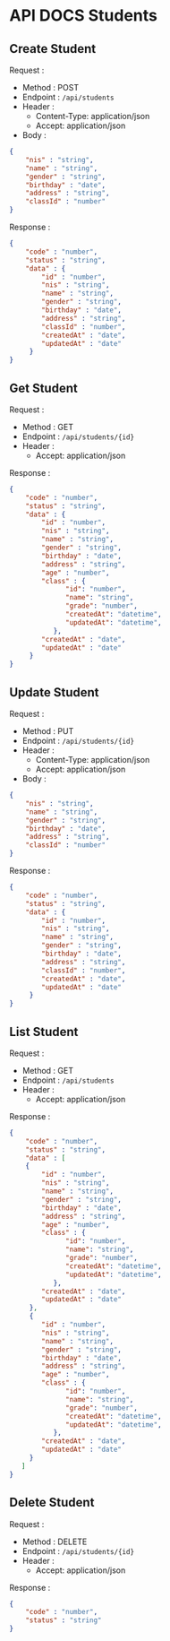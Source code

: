 # API DOCS Students

## Create Student

Request :
- Method : POST
- Endpoint : `/api/students`
- Header :
    - Content-Type: application/json
    - Accept: application/json
- Body :

```json 
{
    "nis" : "string",
    "name" : "string",
    "gender" : "string",
    "birthday" : "date",
    "address" : "string",
    "classId" : "number"
}
```

Response :

```json
{
    "code" : "number",
    "status" : "string",
    "data" : {
        "id" : "number",
        "nis" : "string",
        "name" : "string",
        "gender" : "string",
        "birthday" : "date",
        "address" : "string",
        "classId" : "number",
        "createdAt" : "date",
        "updatedAt" : "date"
     }
}
```

## Get Student

Request :
- Method : GET
- Endpoint : `/api/students/{id}`
- Header :
    - Accept: application/json

Response :

```json 
{
    "code" : "number",
    "status" : "string",
    "data" : {
        "id" : "number",
        "nis" : "string",
        "name" : "string",
        "gender" : "string",
        "birthday" : "date",
        "address" : "string",
        "age" : "number",
        "class" : {
              "id": "number",
              "name": "string",
              "grade": "number",
              "createdAt": "datetime",
              "updatedAt": "datetime",
           },
        "createdAt" : "date",
        "updatedAt" : "date"
     }
}
```

## Update Student

Request :
- Method : PUT
- Endpoint : `/api/students/{id}`
- Header :
    - Content-Type: application/json
    - Accept: application/json
- Body :

```json 
{
    "nis" : "string",
    "name" : "string",
    "gender" : "string",
    "birthday" : "date",
    "address" : "string",
    "classId" : "number"
}
```

Response :

```json
{
    "code" : "number",
    "status" : "string",
    "data" : {
        "id" : "number",
        "nis" : "string",
        "name" : "string",
        "gender" : "string",
        "birthday" : "date",
        "address" : "string",
        "classId" : "number",
        "createdAt" : "date",
        "updatedAt" : "date"
     }
}
```

## List Student

Request :
- Method : GET
- Endpoint : `/api/students`
- Header :
    - Accept: application/json

Response :

```json 
{
    "code" : "number",
    "status" : "string",
    "data" : [
    {
        "id" : "number",
        "nis" : "string",
        "name" : "string",
        "gender" : "string",
        "birthday" : "date",
        "address" : "string",
        "age" : "number",
        "class" : {
              "id": "number",
              "name": "string",
              "grade": "number",
              "createdAt": "datetime",
              "updatedAt": "datetime",
           },
        "createdAt" : "date",
        "updatedAt" : "date"
     },
     {
        "id" : "number",
        "nis" : "string",
        "name" : "string",
        "gender" : "string",
        "birthday" : "date",
        "address" : "string",
        "age" : "number",
        "class" : {
              "id": "number",
              "name": "string",
              "grade": "number",
              "createdAt": "datetime",
              "updatedAt": "datetime",
           },
        "createdAt" : "date",
        "updatedAt" : "date"
     }
   ]
}
```

## Delete Student

Request :
- Method : DELETE
- Endpoint : `/api/students/{id}`
- Header :
    - Accept: application/json

Response :

```json 
{
    "code" : "number",
    "status" : "string"
}
```
